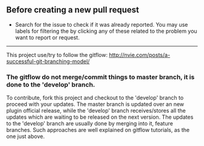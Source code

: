 ## Before creating a new pull request

 * Search for the issue to check if it was already reported. You may use labels for filtering the by clicking any of these related to the problem you want to report or request.



___
This project use/try to follow the gitflow: http://nvie.com/posts/a-successful-git-branching-model/

### The gitflow do not merge/commit things to master branch, it is done to the 'develop' branch.
To contribute, fork this project and checkout to the 'develop' branch to proceed with your updates.
The master branch is updated over an new plugin official release, while the 'develop' branch
receives/stores all the updates which are waiting to be released on the next version. The updates
to the 'develop' branch are usually done by merging into it, feature branches. Such approaches are
well explained on gitflow tutorials, as the one just above.


